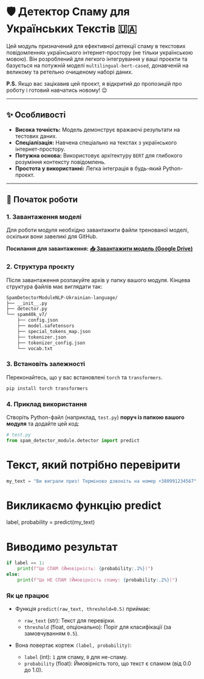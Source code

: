 # 🛡️ Детектор Спаму для Українських Текстів 🇺🇦

Цей модуль призначений для ефективної детекції спаму в текстових повідомленнях українського інтернет-простору (не тільки українською мовою). Він розроблений для легкого інтегрування у ваші проєкти та базується на потужній моделі `multilingual-bert-cased`, донавченій на великому та ретельно очищеному наборі даних.

**P.S.** Якщо вас зацікавив цей проєкт, я відкритий до пропозицій про роботу і готовий навчатись новому! 😉

***

## ✨ Особливості

* **Висока точність:** Модель демонструє вражаючі результати на тестових даних.
* **Спеціалізація:** Навчена спеціально на текстах з українського інтернет-простору.
* **Потужна основа:** Використовує архітектуру `BERT` для глибокого розуміння контексту повідомлень.
* **Простота у використанні:** Легка інтеграція в будь-який Python-проєкт.

***

## 🚀 Початок роботи

### 1. Завантаження моделі

Для роботи модуля необхідно завантажити файли тренованої моделі, оскільки вони завеликі для GitHub.

**Посилання для завантаження:**
[**📥 Завантажити модель (Google Drive)**](https://drive.google.com/file/d/1iWLXkI-vkxAJ2a0jPGwKx-Ogr6BYYxIs/view?usp=sharing)

### 2. Структура проєкту

Після завантаження розпакуйте архів у папку вашого модуля. Кінцева структура файлів має виглядати так:

```bash
SpamDetectorModuleNLP-Ukrainian-language/
├── __init__.py
├── detector.py
└── spam40k_v7/
    ├── config.json
    ├── model.safetensors
    ├── special_tokens_map.json
    ├── tokenizer.json
    ├── tokenizer_config.json
    └── vocab.txt
```
### 3. Встановіть залежності

Переконайтесь, що у вас встановлені `torch` та `transformers`.

```bash
pip install torch transformers
```
### 4. Приклад використання 

Створіть Python-файл (наприклад, `test.py`) **поруч із папкою вашого модуля** та додайте цей код:

```python
# test.py
from spam_detector_module.detector import predict
```
# Текст, який потрібно перевірити
```python
my_text = "Ви виграли приз! Терміново дзвоніть на номер +380991234567"
```
# Викликаємо функцію predict
label, probability = predict(my_text)

# Виводимо результат
```python
if label == 1:
    print(f"Це СПАМ (Ймовірність: {probability:.2%})")
else:
    print(f"Це НЕ СПАМ (Ймовірність спаму: {probability:.2%})")
```
### Як це працює

* Функція `predict(raw_text, threshold=0.5)` приймає:
    * `raw_text` (str): Текст для перевірки.
    * `threshold` (float, опціонально): Поріг для класифікації (за замовчуванням `0.5`).

* Вона повертає кортеж `(label, probability)`:
    * `label` (int): `1` для спаму, `0` для не-спаму.
    * `probability` (float): Ймовірність того, що текст є спамом (від 0.0 до 1.0).
